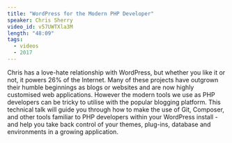 ```yaml
---
title: "WordPress for the Modern PHP Developer"
speaker: Chris Sherry
video_id: v57UWTXla3M
length: "48:09"
tags:
  - videos
  - 2017
---
```


Chris has a love-hate relationship with WordPress, but whether you like it or not, it powers 26% of the Internet. Many of these projects have outgrown their humble beginnings as blogs or websites and are now highly customised web applications. However the modern tools we use as PHP developers can be tricky to utilise with the popular blogging platform. This technical talk will guide you through how to make the use of Git, Composer, and other tools familiar to PHP developers within your WordPress install - and help you take back control of your themes, plug-ins, database and environments in a growing application.
